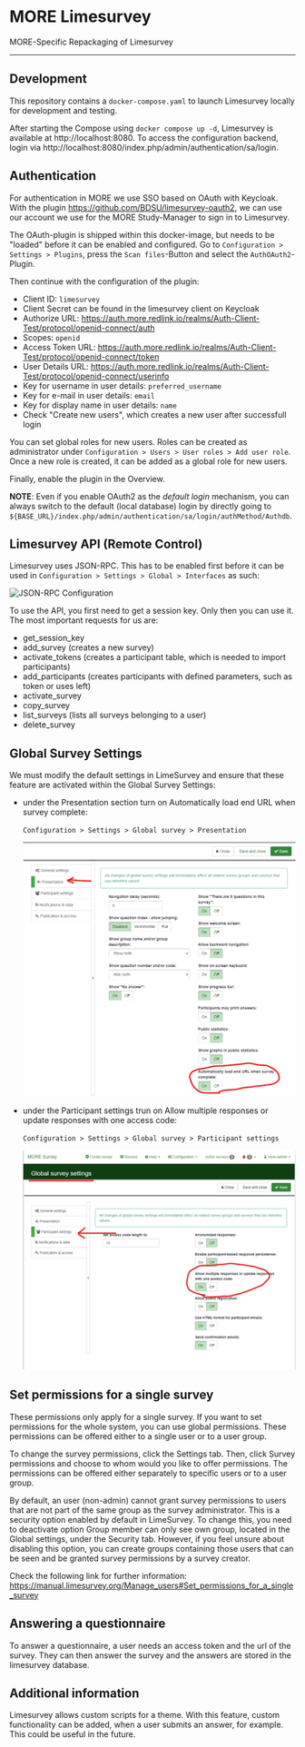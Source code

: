 # MORE Limesurvey
MORE-Specific Repackaging of Limesurvey

---
## Development

This repository contains a `docker-compose.yaml` to launch Limesurvey locally for development and testing.

After starting the Compose using `docker compose up -d`, Limesurvey is available at http://localhost:8080.
To access the configuration backend, login via http://localhost:8080/index.php/admin/authentication/sa/login.

## Authentication 

For authentication in MORE we use SSO based on OAuth with Keycloak.
With the plugin https://github.com/BDSU/limesurvey-oauth2, we can use our account we use for the
MORE Study-Manager to sign in to Limesurvey.

The OAuth-plugin is shipped within this docker-image, but needs to be "loaded" before it can be
enabled and configured.
Go to `Configuration > Settings > Plugins`, press the `Scan files`-Button and select the
`AuthOAuth2`-Plugin.

Then continue with the configuration of the plugin:

- Client ID: `limesurvey`
- Client Secret can be found in the limesurvey client on Keycloak
- Authorize URL: https://auth.more.redlink.io/realms/Auth-Client-Test/protocol/openid-connect/auth
- Scopes: `openid`
- Access Token URL: https://auth.more.redlink.io/realms/Auth-Client-Test/protocol/openid-connect/token
- User Details URL: https://auth.more.redlink.io/realms/Auth-Client-Test/protocol/openid-connect/userinfo
- Key for username in user details: `preferred_username`
- Key for e-mail in user details: `email`
- Key for display name in user details: `name`
- Check "Create new users", which creates a new user after successfull login

You can set global roles for new users. Roles can be created as administrator under
`Configuration > Users > User roles > Add user role`. Once a new role is created,
it can be added as a global role for new users.

Finally, enable the plugin in the Overview.

**NOTE**: Even if you enable OAuth2 as the _default login_ mechanism, you can always switch to the default
(local database) login by directly going to `${BASE_URL}/index.php/admin/authentication/sa/login/authMethod/Authdb`. 

## Limesurvey API (Remote Control)

Limesurvey uses JSON-RPC. This has to be enabled first before it can be used in
`Configuration > Settings > Global > Interfaces` as such:

<img width="422" alt="JSON-RPC Configuration" src="doc/img/json-rpc.png">

To use the API, you first need to get a session key. Only then you can use it. The most important
requests for us are:

- get_session_key
- add_survey (creates a new survey)
- activate_tokens (creates a participant table, which is needed to import participants)
- add_participants (creates participants with defined parameters, such as token or uses left)
- activate_survey
- copy_survey
- list_surveys (lists all surveys belonging to a user)
- delete_survey

## Global Survey Settings

We must modify the default settings in LimeSurvey and ensure that these feature are activated within the Global Survey Settings:

- under the Presentation section turn on Automatically load end URL when survey complete:

  `Configuration > Settings > Global survey > Presentation`

  <img width="600" alt="JSON-RPC Configuration" src="doc/img/automatically-load-end-URL-lime-survey.png">

- under the Participant settings trun on Allow multiple responses or update responses with one access code:

  `Configuration > Settings > Global survey > Participant settings`

  <img width="600" alt="JSON-RPC Configuration" src="doc/img/allow-multiple-responses-lime-survey.png">

## Set permissions for a single survey

These permissions only apply for a single survey. If you want to set permissions for the whole system, you can use global permissions. These permissions can be offered either to a single user or to a user group.

To change the survey permissions, click the Settings tab. Then, click Survey permissions and choose to whom would you like to offer permissions. The permissions can be offered either separately to specific users or to a user group.

By default, an user (non-admin) cannot grant survey permissions to users that are not part of the same group as the survey administrator. This is a security option enabled by default in LimeSurvey. To change this, you need to deactivate option Group member can only see own group, located in the Global settings, under the Security tab. However, if you feel unsure about disabling this option, you can create groups containing those users that can be seen and be granted survey permissions by a survey creator.

Check the following link for further information:
https://manual.limesurvey.org/Manage_users#Set_permissions_for_a_single_survey

## Answering a questionnaire

To answer a questionnaire, a user needs an access token and the url of the survey. They can then
answer the survey and the answers are stored in the limesurvey database.

## Additional information 

Limesurvey allows custom scripts for a theme. With this feature, custom functionality can be
added, when a user submits an answer, for example. This could be useful in the future.
